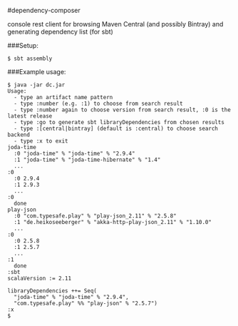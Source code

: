 #dependency-composer

console rest client for browsing Maven Central (and possibly Bintray) and generating dependency list (for sbt)

###Setup:

```
$ sbt assembly
```

###Example usage:

```
$ java -jar dc.jar
Usage:
  - type an artifact name pattern
  - type :number (e.g. :1) to choose from search result
  - type :number again to choose version from search result, :0 is the latest release
  - type :go to generate sbt libraryDependencies from chosen results
  - type :[central|bintray] (default is :central) to choose search backend
  - type :x to exit
joda-time
  :0 "joda-time" % "joda-time" % "2.9.4"
  :1 "joda-time" % "joda-time-hibernate" % "1.4"
  ...
:0
  :0 2.9.4
  :1 2.9.3
  ...
:0
  done
play-json
  :0 "com.typesafe.play" % "play-json_2.11" % "2.5.8"
  :1 "de.heikoseeberger" % "akka-http-play-json_2.11" % "1.10.0"
  ...
:0
  :0 2.5.8
  :1 2.5.7
  ...
:1
  done
:sbt
scalaVersion := 2.11

libraryDependencies ++= Seq(
  "joda-time" % "joda-time" % "2.9.4",
  "com.typesafe.play" %% "play-json" % "2.5.7")
:x
$
```